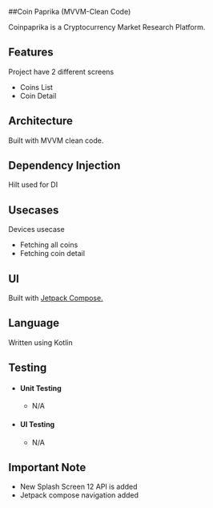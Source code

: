 ##Coin Paprika (MVVM-Clean Code)

Coinpaprika is a Cryptocurrency Market Research Platform.

## Features
Project have 2 different screens
- Coins List
- Coin Detail

## Architecture
Built with MVVM clean code.

## Dependency Injection
Hilt used for DI

## Usecases
Devices usecase
- Fetching all coins
- Fetching coin detail

## UI 
Built with [Jetpack Compose.](https://developer.android.com/jetpack/compose)

## Language
Written using Kotlin

## Testing
- #### Unit Testing
  - N/A
- #### UI Testing
  - N/A

## Important Note
- New Splash Screen 12 API is added 
- Jetpack compose navigation added
